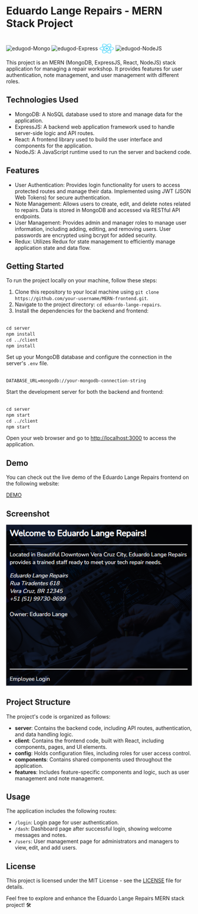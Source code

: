 <h1>Eduardo Lange Repairs - MERN Stack Project</h1>

<div style="display: inline_block"><br>
  <img align="center" alt="edugod-Mongo" height="30" width="40" src="https://cdn.jsdelivr.net/gh/devicons/devicon/icons/mongodb/mongodb-original-wordmark.svg">
  <img align="center" alt="edugod-Express" height="30" width="40" src="https://cdn.jsdelivr.net/gh/devicons/devicon/icons/express/express-original.svg">
  <img align="center" alt="edugod-React" height="30" width="40" src="https://raw.githubusercontent.com/devicons/devicon/master/icons/react/react-original.svg">
  <img align="center" alt="edugod-NodeJS" height="30" width="40" src="https://cdn.jsdelivr.net/gh/devicons/devicon/icons/nodejs/nodejs-original.svg">
</div>

<p>This project is an MERN (MongoDB, ExpressJS, React, NodeJS) stack application for managing a repair workshop. It provides features for user authentication, note management, and user management with different roles.</p>

<h2>Technologies Used</h2>

<ul>
    <li>MongoDB: A NoSQL database used to store and manage data for the application.</li>
    <li>ExpressJS: A backend web application framework used to handle server-side logic and API routes.</li>
    <li>React: A frontend library used to build the user interface and components for the application.</li>
    <li>NodeJS: A JavaScript runtime used to run the server and backend code.</li>
</ul>

<h2>Features</h2>

<ul>
    <li>User Authentication: Provides login functionality for users to access protected routes and manage their data. Implemented using JWT (JSON Web Tokens) for secure authentication.</li>
    <li>Note Management: Allows users to create, edit, and delete notes related to repairs. Data is stored in MongoDB and accessed via RESTful API endpoints.</li>
    <li>User Management: Provides admin and manager roles to manage user information, including adding, editing, and removing users. User passwords are encrypted using bcrypt for added security.</li>
    <li>Redux: Utilizes Redux for state management to efficiently manage application state and data flow.</li>
</ul>

<h2>Getting Started</h2>

<p>To run the project locally on your machine, follow these steps:</p>

<ol>
    <li>Clone this repository to your local machine using <code>git clone https://github.com/your-username/MERN-frontend.git</code>.</li>
    <li>Navigate to the project directory: <code>cd eduardo-lange-repairs</code>.</li>
    <li>Install the dependencies for the backend and frontend:</li>
</ol>

<pre><code>
cd server
npm install
cd ../client
npm install
</code></pre>

<p>Set up your MongoDB database and configure the connection in the server's <code>.env</code> file.</p>

<pre><code>
DATABASE_URL=mongodb://your-mongodb-connection-string
</code></pre>

<p>Start the development server for both the backend and frontend:</p>

<pre><code>
cd server
npm start
cd ../client
npm start
</code></pre>

<p>Open your web browser and go to <a href="http://localhost:3000">http://localhost:3000</a> to access the application.</p>

<h2>Demo</h2>

<p>You can check out the live demo of the Eduardo Lange Repairs frontend on the following website:</p>

<p><a href="https://technotes-7lz9.onrender.com/">DEMO</a></p>

<h2>Screenshot</h2>

<img src="/src/img/screenshot.png" alt="Eduardo Lange Repairs Frontend Screenshot">

<h2>Project Structure</h2>

<p>The project's code is organized as follows:</p>

<ul>
    <li><strong>server</strong>: Contains the backend code, including API routes, authentication, and data handling logic.</li>
    <li><strong>client</strong>: Contains the frontend code, built with React, including components, pages, and UI elements.</li>
    <li><strong>config</strong>: Holds configuration files, including roles for user access control.</li>
    <li><strong>components</strong>: Contains shared components used throughout the application.</li>
    <li><strong>features</strong>: Includes feature-specific components and logic, such as user management and note management.</li>
</ul>

<h2>Usage</h2>

<p>The application includes the following routes:</p>

<ul>
    <li><code>/login</code>: Login page for user authentication.</li>
    <li><code>/dash</code>: Dashboard page after successful login, showing welcome messages and notes.</li>
    <li><code>/users</code>: User management page for administrators and managers to view, edit, and add users.</li>
</ul>

<h2>License</h2>

<p>This project is licensed under the MIT License - see the <a href="LICENSE">LICENSE</a> file for details.</p>

<p>Feel free to explore and enhance the Eduardo Lange Repairs MERN stack project! 🛠️</p>
